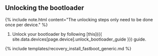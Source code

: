 ## Unlocking the bootloader

{% include note.html content="The unlocking steps only need to be done once per device." %}

1. Unlock your bootloader by following [this]({{ site.data.devices[page.device].unlock_bootloader_guide }}) guide.

{% include templates/recovery_install_fastboot_generic.md %}
